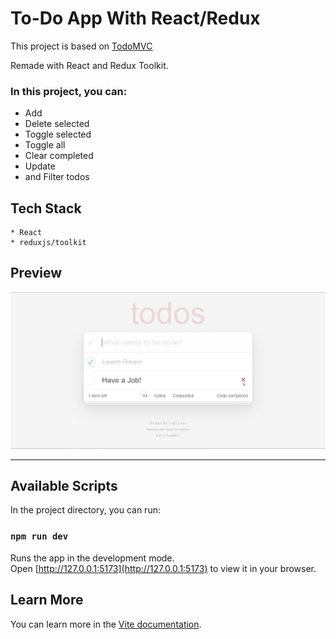 # To-Do App With React/Redux


This project is based on [TodoMVC](http://todomvc.com)

Remade with React and Redux Toolkit.


### In this project, you can:
* Add
* Delete selected
* Toggle selected
* Toggle all
* Clear completed
* Update
* and Filter todos



## Tech Stack 
```
* React
* reduxjs/toolkit
```

## Preview
 ![preview](./preview.jpg)

---

## Available Scripts

In the project directory, you can run:

### `npm run dev`

Runs the app in the development mode.\
Open [http://127.0.0.1:5173](http://127.0.0.1:5173) to view it in your browser.


## Learn More
You can learn more in the [Vite documentation](https://vitejs.dev/guide).